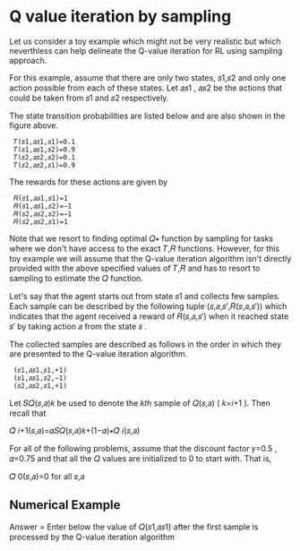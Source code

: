#  Q value iteration by sampling


Let us consider a toy example which might not be very realistic but which neverthless can help delineate the Q-value iteration for RL using sampling approach.

For this example, assume that there are only two states,  𝑠1,𝑠2  and only one action possible from each of these states. Let  𝑎𝑠1 ,  𝑎𝑠2  be the actions that could be taken from  𝑠1  and  𝑠2  respectively.


The state transition probabilities are listed below and are also shown in the figure above.

 	 𝑇(𝑠1,𝑎𝑠1,𝑠1)=0.1 	 	 
 	 𝑇(𝑠1,𝑎𝑠1,𝑠2)=0.9 	 	 
 	 𝑇(𝑠2,𝑎𝑠2,𝑠2)=0.1 	 	 
 	 𝑇(𝑠2,𝑎𝑠2,𝑠1)=0.9 	 	 
The rewards for these actions are given by

 	 𝑅(𝑠1,𝑎𝑠1,𝑠1)=1 	 	 
 	 𝑅(𝑠1,𝑎𝑠1,𝑠2)=−1 	 	 
 	 𝑅(𝑠2,𝑎𝑠2,𝑠2)=−1 	 	 
 	 𝑅(𝑠2,𝑎𝑠2,𝑠1)=1 	 	 
Note that we resort to finding optimal  𝑄∗  function by sampling for tasks where we don't have access to the exact  𝑇,𝑅  functions. However, for this toy example we will assume that the Q-value iteration algorithm isn't directly provided with the above specified values of  𝑇,𝑅  and has to resort to sampling to estimate the  𝑄  function.

Let's say that the agent starts out from state  𝑠1  and collects few samples. Each sample can be described by the following tuple  (𝑠,𝑎,𝑠′,𝑅(𝑠,𝑎,𝑠′))  which indicates that the agent received a reward of  𝑅(𝑠,𝑎,𝑠′)  when it reached state  𝑠′  by taking action  𝑎  from the state  𝑠 .

The collected samples are described as follows in the order in which they are presented to the Q-value iteration algorithm.

 	 (𝑠1,𝑎𝑠1,𝑠1,+1) 	 	 
 	 (𝑠1,𝑎𝑠1,𝑠2,−1) 	 	 
 	 (𝑠2,𝑎𝑠2,𝑠1,+1) 	 	 
Let  𝑆𝑄(𝑠,𝑎)𝑘  be used to denote the  𝑘𝑡ℎ  sample of  𝑄(𝑠,𝑎)  ( 𝑘=𝑖+1 ). Then recall that

𝑄̂ 𝑖+1(𝑠,𝑎)=𝛼𝑆𝑄(𝑠,𝑎)𝑘+(1−𝛼)∗𝑄̂ 𝑖(𝑠,𝑎) 
 
For all of the following problems, assume that the discount factor  𝛾=0.5 ,  𝛼=0.75  and that all the  𝑄  values are initialized to  0  to start with. That is,

𝑄̂ 0(𝑠,𝑎)=0 for all 𝑠,𝑎


## Numerical Example

Answer = Enter below the value of  𝑄(𝑠1,𝑎𝑠1)  after the first sample is processed by the Q-value iteration algorithm







